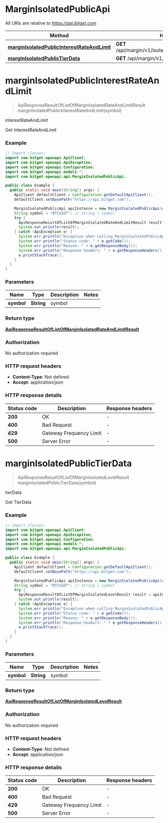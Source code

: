 # MarginIsolatedPublicApi

All URIs are relative to *https://api.bitget.com*

| Method | HTTP request | Description |
|------------- | ------------- | -------------|
| [**marginIsolatedPublicInterestRateAndLimit**](MarginIsolatedPublicApi.md#marginIsolatedPublicInterestRateAndLimit) | **GET** /api/margin/v1/isolated/public/interestRateAndLimit | interestRateAndLimit |
| [**marginIsolatedPublicTierData**](MarginIsolatedPublicApi.md#marginIsolatedPublicTierData) | **GET** /api/margin/v1/isolated/public/tierData | tierData |


<a name="marginIsolatedPublicInterestRateAndLimit"></a>
# **marginIsolatedPublicInterestRateAndLimit**
> ApiResponseResultOfListOfMarginIsolatedRateAndLimitResult marginIsolatedPublicInterestRateAndLimit(symbol)

interestRateAndLimit

Get InterestRateAndLimit

### Example
```java
// Import classes:
import com.bitget.openapi.ApiClient;
import com.bitget.openapi.ApiException;
import com.bitget.openapi.Configuration;
import com.bitget.openapi.models.*;
import com.bitget.openapi.api.MarginIsolatedPublicApi;

public class Example {
  public static void main(String[] args) {
    ApiClient defaultClient = Configuration.getDefaultApiClient();
    defaultClient.setBasePath("https://api.bitget.com");

    MarginIsolatedPublicApi apiInstance = new MarginIsolatedPublicApi(defaultClient);
    String symbol = "BTCUSDT"; // String | symbol
    try {
      ApiResponseResultOfListOfMarginIsolatedRateAndLimitResult result = apiInstance.marginIsolatedPublicInterestRateAndLimit(symbol);
      System.out.println(result);
    } catch (ApiException e) {
      System.err.println("Exception when calling MarginIsolatedPublicApi#marginIsolatedPublicInterestRateAndLimit");
      System.err.println("Status code: " + e.getCode());
      System.err.println("Reason: " + e.getResponseBody());
      System.err.println("Response headers: " + e.getResponseHeaders());
      e.printStackTrace();
    }
  }
}
```

### Parameters

| Name | Type | Description  | Notes |
|------------- | ------------- | ------------- | -------------|
| **symbol** | **String**| symbol | |

### Return type

[**ApiResponseResultOfListOfMarginIsolatedRateAndLimitResult**](ApiResponseResultOfListOfMarginIsolatedRateAndLimitResult.md)

### Authorization

No authorization required

### HTTP request headers

 - **Content-Type**: Not defined
 - **Accept**: application/json

### HTTP response details
| Status code | Description | Response headers |
|-------------|-------------|------------------|
| **200** | OK |  -  |
| **400** | Bad Request |  -  |
| **429** | Gateway Frequency Limit |  -  |
| **500** | Server Error |  -  |

<a name="marginIsolatedPublicTierData"></a>
# **marginIsolatedPublicTierData**
> ApiResponseResultOfListOfMarginIsolatedLevelResult marginIsolatedPublicTierData(symbol)

tierData

Get TierData

### Example
```java
// Import classes:
import com.bitget.openapi.ApiClient;
import com.bitget.openapi.ApiException;
import com.bitget.openapi.Configuration;
import com.bitget.openapi.models.*;
import com.bitget.openapi.api.MarginIsolatedPublicApi;

public class Example {
  public static void main(String[] args) {
    ApiClient defaultClient = Configuration.getDefaultApiClient();
    defaultClient.setBasePath("https://api.bitget.com");

    MarginIsolatedPublicApi apiInstance = new MarginIsolatedPublicApi(defaultClient);
    String symbol = "BTCUSDT"; // String | symbol
    try {
      ApiResponseResultOfListOfMarginIsolatedLevelResult result = apiInstance.marginIsolatedPublicTierData(symbol);
      System.out.println(result);
    } catch (ApiException e) {
      System.err.println("Exception when calling MarginIsolatedPublicApi#marginIsolatedPublicTierData");
      System.err.println("Status code: " + e.getCode());
      System.err.println("Reason: " + e.getResponseBody());
      System.err.println("Response headers: " + e.getResponseHeaders());
      e.printStackTrace();
    }
  }
}
```

### Parameters

| Name | Type | Description  | Notes |
|------------- | ------------- | ------------- | -------------|
| **symbol** | **String**| symbol | |

### Return type

[**ApiResponseResultOfListOfMarginIsolatedLevelResult**](ApiResponseResultOfListOfMarginIsolatedLevelResult.md)

### Authorization

No authorization required

### HTTP request headers

 - **Content-Type**: Not defined
 - **Accept**: application/json

### HTTP response details
| Status code | Description | Response headers |
|-------------|-------------|------------------|
| **200** | OK |  -  |
| **400** | Bad Request |  -  |
| **429** | Gateway Frequency Limit |  -  |
| **500** | Server Error |  -  |

